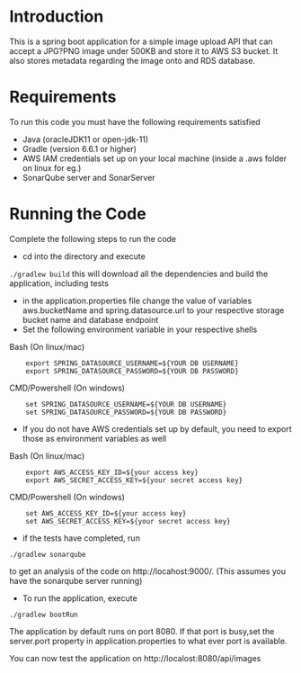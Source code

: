 # Introduction
This is a spring boot application for a simple image upload API that can accept a JPG?PNG image under 500KB and store it to AWS S3 bucket.
It also stores metadata regarding the image onto and RDS database.

# Requirements
To run this code you must have the following requirements satisfied
- Java (oracleJDK11 or open-jdk-11)
- Gradle (version 6.6.1 or higher)
- AWS IAM credentials set up on your local machine (inside a .aws folder on linux for eg.)
- SonarQube server and SonarServer

# Running the Code
Complete the following steps to run the code
- cd into the directory and execute 

 ```./gradlew build```
this will download all the dependencies and build the application, including tests
- in the application.properties file change the value of variables aws.bucketName and spring.datasource.url to your respective storage bucket name and database endpoint
- Set the following environment variable in your respective shells 
  
Bash (On linux/mac)
```
    export SPRING_DATASOURCE_USERNAME=${YOUR DB USERNAME}
    export SPRING_DATASOURCE_PASSWORD=${YOUR DB PASSWORD}
```
CMD/Powershell (On windows)
```
    set SPRING_DATASOURCE_USERNAME=${YOUR DB USERNAME}
    set SPRING_DATASOURCE_PASSWORD=${YOUR DB PASSWORD}
```
- If you do not have AWS credentials set up by default, you need to export those as environment variables as well

Bash (On linux/mac) 
```
    export AWS_ACCESS_KEY_ID=${your access key}
    export AWS_SECRET_ACCESS_KEY=${your secret access key}
```
CMD/Powershell (On windows)
```
    set AWS_ACCESS_KEY_ID=${your access key}
    set AWS_SECRET_ACCESS_KEY=${your secret access key}
```

- if the tests have completed, run

```./gradlew sonarqube```

to get an analysis of the code on http://locahost:9000/. (This assumes you have the sonarqube server running)
- To run the application, execute 

```./gradlew bootRun```

The application by default runs on port 8080. 
If that port is busy,set the server.port property in application.properties to what ever port is available.

You can now test the application on http://localost:8080/api/images